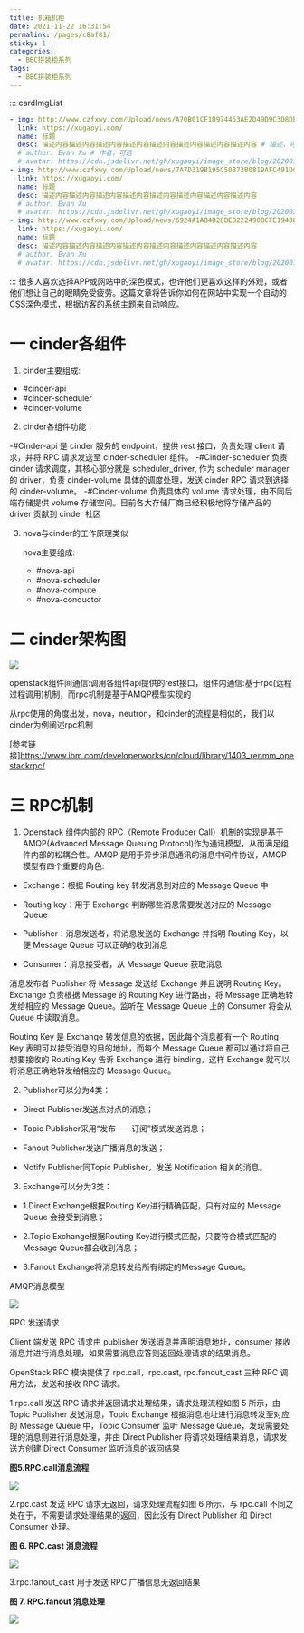 ```yaml
---
title: 机箱机柜
date: 2021-11-22 16:31:54
permalink: /pages/c8af81/
sticky: 1
categories: 
  - BBC拼装柜系列
tags: 
  - BBC拼装柜系列
---
```


::: cardImgList
```yaml
- img: http://www.czfxwy.com/Upload/news/A70B01CF1D974453AE2D49D9C3D8DE41.jpg
  link: https://xugaoyi.com/
  name: 标题
  desc: 描述内容描述内容描述内容描述内容描述内容描述内容描述内容描述内容 # 描述，可选
  # author: Evan Xu # 作者，可选
  # avatar: https://cdn.jsdelivr.net/gh/xugaoyi/image_store/blog/20200103123203.jpg # 头像，可选
- img: http://www.czfxwy.com/Upload/news/7A7D319B195C50B73B0819AFC491DC5F.jpg
  link: https://xugaoyi.com/
  name: 标题
  desc: 描述内容描述内容描述内容描述内容描述内容描述内容描述内容描述内容
  # author: Evan Xu
  # avatar: https://cdn.jsdelivr.net/gh/xugaoyi/image_store/blog/20200103123203.jpg
- img: http://www.czfxwy.com/Upload/news/6924A1AB4D28BEB222490BCFE19408C9.jpg
  link: https://xugaoyi.com/
  name: 标题
  desc: 描述内容描述内容描述内容描述内容描述内容描述内容描述内容描述内容
  # author: Evan Xu
  # avatar: https://cdn.jsdelivr.net/gh/xugaoyi/image_store/blog/20200103123203.jpg
```
:::
很多人喜欢选择APP或网站中的深色模式，也许他们更喜欢这样的外观，或者他们想让自己的眼睛免受疲劳。这篇文章将告诉你如何在网站中实现一个自动的CSS深色模式，根据访客的系统主题来自动响应。

<!-- more -->
<h1>一 cinder各组件</h1>

1. cinder主要组成:

- #cinder-api
- #cinder-scheduler
- #cinder-volume

2. cinder各组件功能：

-#Cinder-api 是 cinder 服务的 endpoint，提供 rest 接口，负责处理 client 请求，并将 RPC 请求发送至 cinder-scheduler 组件。
-#Cinder-scheduler 负责 cinder 请求调度，其核心部分就是 scheduler_driver, 作为 scheduler manager 的 driver，负责 cinder-volume 具体的调度处理，发送 cinder RPC 请求到选择的 cinder-volume。
-#Cinder-volume 负责具体的 volume 请求处理，由不同后端存储提供 volume 存储空间。目前各大存储厂商已经积极地将存储产品的 driver 贡献到 cinder 社区


3. nova与cinder的工作原理类似

    nova主要组成:
    - #nova-api
    - #nova-scheduler
    - #nova-compute
    - #nova-conductor

<h1>二 cinder架构图</h1>

![](https://cdn.jsdelivr.net/gh/zmj0920/image_store/blog/1036857-20171208152804531-1236244447.png)

 

openstack组件间通信:调用各组件api提供的rest接口，组件内通信:基于rpc(远程过程调用)机制，而rpc机制是基于AMQP模型实现的

从rpc使用的角度出发，nova，neutron，和cinder的流程是相似的，我们以cinder为例阐述rpc机制

[参考链接]<https://www.ibm.com/developerworks/cn/cloud/library/1403_renmm_opestackrpc/>

<h1>三 RPC机制</h1>

1. Openstack 组件内部的 RPC（Remote Producer Call）机制的实现是基于 AMQP(Advanced Message Queuing Protocol)作为通讯模型，从而满足组件内部的松耦合性。AMQP 是用于异步消息通讯的消息中间件协议，AMQP 模型有四个重要的角色:

 - Exchange：根据 Routing key 转发消息到对应的 Message Queue 中

 - Routing key：用于 Exchange 判断哪些消息需要发送对应的 Message Queue

 - Publisher：消息发送者，将消息发送的 Exchange 并指明 Routing Key，以便 Message Queue      可以正确的收到消息

 - Consumer：消息接受者，从 Message Queue 获取消息

消息发布者 Publisher 将 Message 发送给 Exchange 并且说明 Routing Key。Exchange 负责根据 Message 的 Routing Key 进行路由，将 Message 正确地转发给相应的 Message Queue。监听在 Message Queue 上的 Consumer 将会从 Queue 中读取消息。

Routing Key 是 Exchange 转发信息的依据，因此每个消息都有一个 Routing Key 表明可以接受消息的目的地址，而每个 Message Queue 都可以通过将自己想要接收的 Routing Key 告诉 Exchange 进行 binding，这样 Exchange 就可以将消息正确地转发给相应的 Message Queue。

 

2. Publisher可以分为4类：

 - Direct Publisher发送点对点的消息；

 - Topic Publisher采用“发布——订阅”模式发送消息；

 - Fanout Publisher发送广播消息的发送；

 - Notify Publisher同Topic Publisher，发送 Notification 相关的消息。

 

3. Exchange可以分为3类：

 - 1.Direct Exchange根据Routing Key进行精确匹配，只有对应的 Message Queue 会接受到消息；

 - 2.Topic Exchange根据Routing Key进行模式匹配，只要符合模式匹配的Message Queue都会收到消息；

 - 3.Fanout Exchange将消息转发给所有绑定的Message Queue。

AMQP消息模型

![](https://cdn.jsdelivr.net/gh/zmj0920/image_store/blog/wKiom1fRH4XRvsJ-AAdFsB4SwGg766.png)

 

 

RPC 发送请求

Client 端发送 RPC 请求由 publisher 发送消息并声明消息地址，consumer 接收消息并进行消息处理，如果需要消息应答则返回处理请求的结果消息。

 

OpenStack RPC 模块提供了 rpc.call，rpc.cast, rpc.fanout_cast 三种 RPC 调用方法，发送和接收 RPC 请求。

 

1.rpc.call 发送 RPC 请求并返回请求处理结果，请求处理流程如图 5 所示，由 Topic Publisher 发送消息，Topic Exchange 根据消息地址进行消息转发至对应的 Message Queue 中，Topic Consumer 监听 Message Queue，发现需要处理的消息则进行消息处理，并由 Direct Publisher 将请求处理结果消息，请求发送方创建 Direct Consumer 监听消息的返回结果

**图5.RPC.call消息流程**

![](https://cdn.jsdelivr.net/gh/zmj0920/image_store/blog/1036857-20171208152449999-548256790.png)

 

2.rpc.cast 发送 RPC 请求无返回，请求处理流程如图 6 所示，与 rpc.call 不同之处在于，不需要请求处理结果的返回，因此没有 Direct Publisher 和 Direct Consumer 处理。

**图 6. RPC.cast 消息流程**

![](https://cdn.jsdelivr.net/gh/zmj0920/image_store/blog/1036857-20171208152530015-1942875834.png)

 

3.rpc.fanout_cast 用于发送 RPC 广播信息无返回结果

**图 7. RPC.fanout 消息处理**

![](https://cdn.jsdelivr.net/gh/zmj0920/image_store/blog/1036857-20171208152555890-1135407104.png)

 